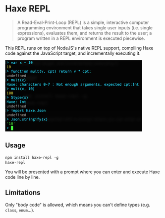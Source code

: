 # Haxe REPL

> A Read-Eval-Print-Loop (REPL) is a simple, interactive computer programming environment
> that takes single user inputs (i.e. single expressions), evaluates them, and returns
> the result to the user; a program written in a REPL environment is executed piecewise.

This REPL runs on top of NodeJS's native REPL support, compiling Haxe code against
the JavaScript target, and incrementally executing it.

![Haxe REPL](haxe-repl.png)

## Usage

    npm install haxe-repl -g
    haxe-repl

You will be presented with a prompt where you can enter and execute Haxe code line by line.

## Limitations

Only "body code" is allowed, which means you can't define types (e.g. `class`, `enum`...).
